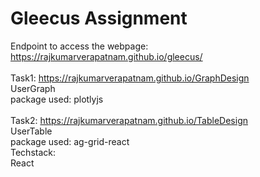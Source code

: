 # Gleecus Assignment

Endpoint to access the webpage: https://rajkumarverapatnam.github.io/gleecus/
<br />
<br />
Task1:  https://rajkumarverapatnam.github.io/GraphDesign
<br />
UserGraph
<br />
package used: plotlyjs
<br />
<br />
Task2: https://rajkumarverapatnam.github.io/TableDesign
<br />
UserTable
<br />
package used: ag-grid-react
<br />
Techstack:
<br />
React
<br />

